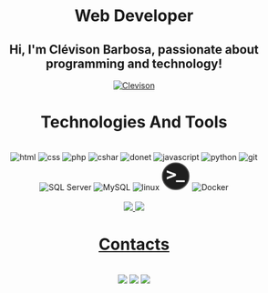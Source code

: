 <div align="center">

# Web Developer

</div>

<div align="center">

## Hi, I'm Clévison Barbosa, passionate about programming and technology!

</div>

<div align="center">

<p align="center"> <a href="https://github.com/ryo-ma/github-profile-trophy"><img src="https://github-profile-trophy.vercel.app/?username=ClevisonBarbosa" alt="Clevison" /></a> </p>

# Technologies And Tools

</div>

<div style="display: inline_block" align="center"><br>


<img width="45" height="50" src="https://img.icons8.com/color/344/html-5--v1.png" title="html" alt="html" />
<img width="45" height="50" src="https://img.icons8.com/color/344/css3.png" title="css" alt="css" />
 <img height="50" src="https://img.icons8.com/officel/2x/php-logo.png" title="php" alt="php">
 <img width="45" height="50" src="https://img.icons8.com/color/344/c-sharp-logo-2.png" title="csharp" alt="cshar">
 <img width="45" height="50" src="https://img.icons8.com/external-tal-revivo-shadow-tal-revivo/344/external-net-or-dot-net-a-software-framework-developed-by-microsoft-logo-shadow-tal-revivo.png" title="dotnet" alt="donet">
 <img height="50" src="https://img.icons8.com/fluency/344/javascript.png" title="javascript" alt="javascript">
<img width="45" height="50" src="https://img.icons8.com/color/344/python--v1.png" title="python" alt="python" />
  <img width="45" height="50" src="https://img.icons8.com/color/344/git.png" title="git" alt="git" /></code>
  <img width="45" height="50" src="https://img.icons8.com/color/344/microsoft-sql-server.png" title="SQL Server" alt="SQL Server"/></code>
  <img width="45" height="50" src="https://img.icons8.com/color/344/mysql-logo.png" title="MySQL" alt="MySQL"/></code>
  <img height="50" src="https://img.icons8.com/color/344/linux--v1.png" title="Linux" alt="linux">
  <img height="50" src="https://raw.githubusercontent.com/github/explore/80688e429a7d4ef2fca1e82350fe8e3517d3494d/topics/terminal/terminal.png" title="Terminal" alt="Terminal">
 <img height="50" width="45" src="https://raw.githubusercontent.com/leandrocgsi/leandrocgsi/2331dded51784b78b8b66fd83037b2f2e28943e3/svg_logos/docker_logo.svg" title="Docker" alt="Docker" />


</div>

<br>


<div align="center">
  <a href="https://github.com/clevisonbarbosa">
  <img height="180em" src="https://github-readme-stats.vercel.app/api?username=clevisonbarbosa&show_icons=true&theme=dracula&include_all_commits=true&count_private=true"/>
  <img height="180em" src="https://github-readme-stats.vercel.app/api/top-langs/?username=clevisonbarbosa&layout=compact&langs_count=7&theme=dracula"/>
</div>

<div align="center">
  <h1>Contacts</h1>
</div>
<br>
  
<div style="display: inline_block" align="center"> 
  <a href = "mailto:clevisonbarbosa@gmail.com"><img src="https://img.shields.io/badge/-Gmail-%23333?style=for-the-badge&logo=gmail&logoColor=white" target="_blank"></a>
  <a href="https://www.linkedin.com/in/cl%C3%A9vison-barbosa-9b1803203/" target="_blank"><img src="https://img.shields.io/badge/-LinkedIn-%230077B5?style=for-the-badge&logo=linkedin&logoColor=white" target="_blank"></a> 
  <a href="https://api.whatsapp.com/send?phone=5575999587141&text=Olá,clevison!" target="_blank"><img src="https://img.shields.io/badge/WhatsApp-25D366?style=for-the-badge&logo=whatsapp&logoColor=white" target="_blank"></a>
</div>
